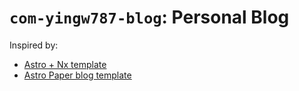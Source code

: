 # `com-yingw787-blog`: Personal Blog

Inspired by:

-  [Astro + Nx template](https://github.com/leosvelperez/leosvel.dev)
-  [Astro Paper blog template](https://github.com/satnaing/astro-paper)
